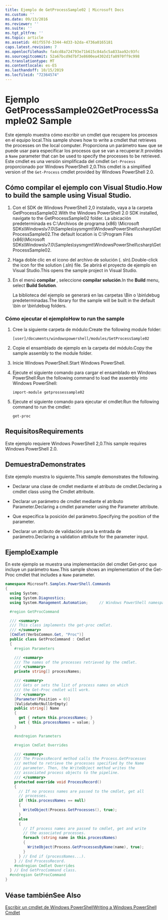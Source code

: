 ```yaml
---
title: Ejemplo de GetProcessSample02 | Microsoft Docs
ms.custom: ''
ms.date: 09/13/2016
ms.reviewer: ''
ms.suite: ''
ms.tgt_pltfrm: ''
ms.topic: article
ms.assetid: 481f557d-3344-4d33-b2da-4736a0165181
caps.latest.revision: 7
ms.openlocfilehash: fa4cd8a724793e71b615c84a5c5a833aa92c93fc
ms.sourcegitcommit: 52a67bcd9d7bf3e8600ea4302d1fa8970ff9c998
ms.translationtype: MT
ms.contentlocale: es-ES
ms.lasthandoff: 10/15/2019
ms.locfileid: "72364574"
---
```

# <a name="getprocesssample02-sample"></a><span data-ttu-id="23835-102">Ejemplo GetProcessSample02</span><span class="sxs-lookup"><span data-stu-id="23835-102">GetProcessSample02 Sample</span></span>

<span data-ttu-id="23835-103">Este ejemplo muestra cómo escribir un cmdlet que recupere los procesos en el equipo local.</span><span class="sxs-lookup"><span data-stu-id="23835-103">This sample shows how to write a cmdlet that retrieves the processes on the local computer.</span></span> <span data-ttu-id="23835-104">Proporciona un parámetro `Name` que se puede usar para especificar los procesos que se van a recuperar.</span><span class="sxs-lookup"><span data-stu-id="23835-104">It provides a `Name` parameter that can be used to specify the processes to be retrieved.</span></span> <span data-ttu-id="23835-105">Este cmdlet es una versión simplificada del cmdlet `Get-Process` proporcionado por Windows PowerShell 2,0.</span><span class="sxs-lookup"><span data-stu-id="23835-105">This cmdlet is a simplified version of the `Get-Process` cmdlet provided by Windows PowerShell 2.0.</span></span>

## <a name="how-to-build-the-sample-using-visual-studio"></a><span data-ttu-id="23835-106">Cómo compilar el ejemplo con Visual Studio.</span><span class="sxs-lookup"><span data-stu-id="23835-106">How to build the sample using Visual Studio.</span></span>

1. <span data-ttu-id="23835-107">Con el SDK de Windows PowerShell 2,0 instalado, vaya a la carpeta GetProcessSample02.</span><span class="sxs-lookup"><span data-stu-id="23835-107">With the Windows PowerShell 2.0 SDK installed, navigate to the GetProcessSample02 folder.</span></span> <span data-ttu-id="23835-108">La ubicación predeterminada es C:\Archivos de programa (x86) \Microsoft SDKs\Windows\v7.0\Samples\sysmgmt\WindowsPowerShell\csharp\GetProcessSample02.</span><span class="sxs-lookup"><span data-stu-id="23835-108">The default location is C:\Program Files (x86)\Microsoft SDKs\Windows\v7.0\Samples\sysmgmt\WindowsPowerShell\csharp\GetProcessSample02.</span></span>

2. <span data-ttu-id="23835-109">Haga doble clic en el icono del archivo de solución (. sln).</span><span class="sxs-lookup"><span data-stu-id="23835-109">Double-click the icon for the solution (.sln) file.</span></span> <span data-ttu-id="23835-110">Se abrirá el proyecto de ejemplo en Visual Studio.</span><span class="sxs-lookup"><span data-stu-id="23835-110">This opens the sample project in Visual Studio.</span></span>

3. <span data-ttu-id="23835-111">En el menú **compilar** , seleccione **compilar solución**.</span><span class="sxs-lookup"><span data-stu-id="23835-111">In the **Build** menu, select **Build Solution**.</span></span>

    <span data-ttu-id="23835-112">La biblioteca del ejemplo se generará en las carpetas \Bin o \bin\debug predeterminadas.</span><span class="sxs-lookup"><span data-stu-id="23835-112">The library for the sample will be built in the default \bin or \bin\debug folders.</span></span>

### <a name="how-to-run-the-sample"></a><span data-ttu-id="23835-113">Cómo ejecutar el ejemplo</span><span class="sxs-lookup"><span data-stu-id="23835-113">How to run the sample</span></span>

1. <span data-ttu-id="23835-114">Cree la siguiente carpeta de módulo:</span><span class="sxs-lookup"><span data-stu-id="23835-114">Create the following module folder:</span></span>

    `[user]/documents/windowspowershell/modules/GetProcessSample02`

2. <span data-ttu-id="23835-115">Copie el ensamblado de ejemplo en la carpeta del módulo.</span><span class="sxs-lookup"><span data-stu-id="23835-115">Copy the sample assembly to the module folder.</span></span>

3. <span data-ttu-id="23835-116">Inicie Windows PowerShell.</span><span class="sxs-lookup"><span data-stu-id="23835-116">Start Windows PowerShell.</span></span>

4. <span data-ttu-id="23835-117">Ejecute el siguiente comando para cargar el ensamblado en Windows PowerShell:</span><span class="sxs-lookup"><span data-stu-id="23835-117">Run the following command to load the assembly into Windows PowerShell:</span></span>

    `import-module getprossessample02`

5. <span data-ttu-id="23835-118">Ejecute el siguiente comando para ejecutar el cmdlet:</span><span class="sxs-lookup"><span data-stu-id="23835-118">Run the following command to run the cmdlet:</span></span>

    `get-proc`

## <a name="requirements"></a><span data-ttu-id="23835-119">Requisitos</span><span class="sxs-lookup"><span data-stu-id="23835-119">Requirements</span></span>

<span data-ttu-id="23835-120">Este ejemplo requiere Windows PowerShell 2,0.</span><span class="sxs-lookup"><span data-stu-id="23835-120">This sample requires Windows PowerShell 2.0.</span></span>

## <a name="demonstrates"></a><span data-ttu-id="23835-121">Demuestra</span><span class="sxs-lookup"><span data-stu-id="23835-121">Demonstrates</span></span>

<span data-ttu-id="23835-122">Este ejemplo muestra lo siguiente.</span><span class="sxs-lookup"><span data-stu-id="23835-122">This sample demonstrates the following.</span></span>

- <span data-ttu-id="23835-123">Declarar una clase de cmdlet mediante el atributo de cmdlet.</span><span class="sxs-lookup"><span data-stu-id="23835-123">Declaring a cmdlet class using the Cmdlet attribute.</span></span>

- <span data-ttu-id="23835-124">Declarar un parámetro de cmdlet mediante el atributo Parameter.</span><span class="sxs-lookup"><span data-stu-id="23835-124">Declaring a cmdlet parameter using the Parameter attribute.</span></span>

- <span data-ttu-id="23835-125">Que especifica la posición del parámetro.</span><span class="sxs-lookup"><span data-stu-id="23835-125">Specifying the position of the parameter.</span></span>

- <span data-ttu-id="23835-126">Declarar un atributo de validación para la entrada de parámetro.</span><span class="sxs-lookup"><span data-stu-id="23835-126">Declaring a validation attribute for the parameter input.</span></span>

## <a name="example"></a><span data-ttu-id="23835-127">Ejemplo</span><span class="sxs-lookup"><span data-stu-id="23835-127">Example</span></span>

<span data-ttu-id="23835-128">En este ejemplo se muestra una implementación del cmdlet Get-proc que incluye un parámetro `Name`.</span><span class="sxs-lookup"><span data-stu-id="23835-128">This sample shows an implementation of the Get-Proc cmdlet that includes a `Name` parameter.</span></span>

```csharp
namespace Microsoft.Samples.PowerShell.Commands
{
  using System;
  using System.Diagnostics;
  using System.Management.Automation;     // Windows PowerShell namespace

  #region GetProcCommand

  /// <summary>
  /// This class implements the get-proc cmdlet.
  /// </summary>
  [Cmdlet(VerbsCommon.Get, "Proc")]
  public class GetProcCommand : Cmdlet
  {
    #region Parameters

    /// <summary>
    /// The names of the processes retrieved by the cmdlet.
    /// </summary>
    private string[] processNames;

    /// <summary>
    /// Gets or sets the list of process names on which
    /// the Get-Proc cmdlet will work.
    /// </summary>
    [Parameter(Position = 0)]
    [ValidateNotNullOrEmpty]
    public string[] Name
    {
      get { return this.processNames; }
      set { this.processNames = value; }
    }

    #endregion Parameters

    #region Cmdlet Overrides

    /// <summary>
    /// The ProcessRecord method calls the Process.GetProcesses
    /// method to retrieve the processes specified by the Name
    /// parameter. Then, the WriteObject method writes the
    /// associated process objects to the pipeline.
    /// </summary>
    protected override void ProcessRecord()
    {
      // If no process names are passed to the cmdlet, get all
      // processes.
      if (this.processNames == null)
      {
        WriteObject(Process.GetProcesses(), true);
      }
      else
      {
        // If process names are passed to cmdlet, get and write
        // the associated processes.
        foreach (string name in this.processNames)
        {
          WriteObject(Process.GetProcessesByName(name), true);
        }
      } // End if (processNames...).
    } // End ProcessRecord.
    #endregion Cmdlet Overrides
  } // End GetProcCommand class.
  #endregion GetProcCommand
}
```

## <a name="see-also"></a><span data-ttu-id="23835-129">Véase también</span><span class="sxs-lookup"><span data-stu-id="23835-129">See Also</span></span>

[<span data-ttu-id="23835-130">Escribir un cmdlet de Windows PowerShell</span><span class="sxs-lookup"><span data-stu-id="23835-130">Writing a Windows PowerShell Cmdlet</span></span>](./writing-a-windows-powershell-cmdlet.md)
